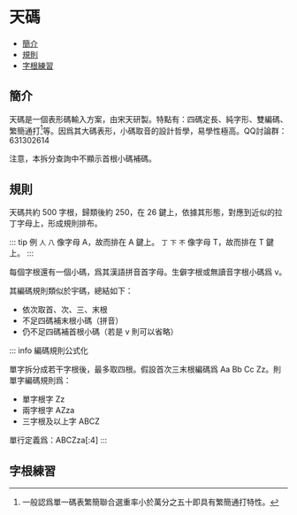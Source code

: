 <!-- omit in toc -->
# 天碼

- [簡介](#簡介)
- [規則](#規則)
- [字根練習](#字根練習)

## 簡介

天碼是一個表形碼輸入方案，由宋天研製。特點有：四碼定長、純字形、雙編碼、繁簡通打[^fanjian]等。因爲其大碼表形，小碼取音的設計哲學，易學性極高。QQ討論群：631302614

注意，本拆分查詢中不顯示首根小碼補碼。

<script setup>
import Search from '@/search/FetchSearch.vue'
import CharTrain from "@/train/CharTrain.vue"
import ZigenTrain from "@/train/ZigenTrain.vue"
</script>

<Search chaifenUrl="/chaifen-tianma.csv" zigenUrl="/zigen-tianma.csv" :supplement="false" />

## 規則

天碼共約 500 字根，歸類後約 250，在 26 鍵上，依據其形態，對應到近似的拉丁字母上，形成規則排布。

::: tip 例
`人` `八` 像字母 A，故而排在 A 鍵上。
`丁` `下` `不` 像字母 T，故而排在 T 鍵上。
:::

每個字根還有一個小碼，爲其漢語拼音首字母。生僻字根或無讀音字根小碼爲 v。

其編碼規則類似於宇碼，總結如下：

- 依次取首、次、三、末根
- 不足四碼補末根小碼（拼音）
- 仍不足四碼補首根小碼（若是 v 則可以省略）

::: info 編碼規則公式化

單字拆分成若干字根後，最多取四根。假設首次三末根編碼爲 Aa Bb Cc Zz。則單字編碼規則爲：

- 單字根字 Zz
- 兩字根字 AZza
- 三字根及以上字 ABCZ

單行定義爲：ABCZza\[:4\]
:::

## 字根練習

<ZigenTrain name="tianma" zigenUrl="/zigen-tianma.csv" :range="[0,]" mode='both' />

<!-- ## 單字練習

爲了降低學習難度，練習中，不補首根小碼。

<CharTrain name="tianma" zigenUrl="/zigen-tianma.csv" :range="[0,1000]" :supplement="false" /> -->

[^fanjian]: 一般認爲單一碼表繁簡聯合選重率小於萬分之五十即具有繁簡通打特性。
